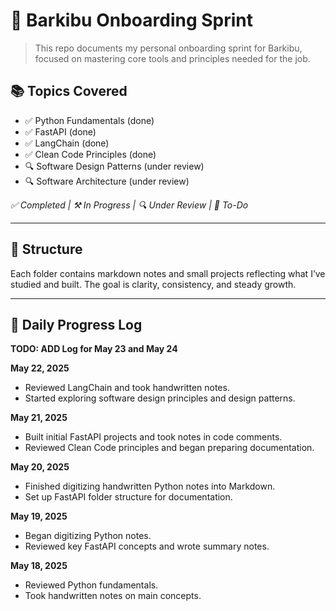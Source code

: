 # 🚀 Barkibu Onboarding Sprint

> This repo documents my personal onboarding sprint for Barkibu, focused on mastering core tools and principles needed for the job.

## 📚 Topics Covered

- ✅ Python Fundamentals (done)
- ✅ FastAPI (done)
- ✅ LangChain (done)
- ✅ Clean Code Principles (done)
- 🔍 Software Design Patterns (under review)
- 🔍 Software Architecture (under review)

_✅ Completed | ⚒️ In Progress | 🔍 Under Review | 🚧 To-Do_

---

## 🧭 Structure

Each folder contains markdown notes and small projects reflecting what I’ve studied and built. The goal is clarity, consistency, and steady growth.

---

## 📆 Daily Progress Log

**TODO: ADD Log for May 23 and May 24**

**May 22, 2025**
- Reviewed LangChain and took handwritten notes.  
- Started exploring software design principles and design patterns.

**May 21, 2025**
- Built initial FastAPI projects and took notes in code comments.  
- Reviewed Clean Code principles and began preparing documentation.

**May 20, 2025**
- Finished digitizing handwritten Python notes into Markdown.  
- Set up FastAPI folder structure for documentation.

**May 19, 2025**
- Began digitizing Python notes.  
- Reviewed key FastAPI concepts and wrote summary notes.

**May 18, 2025**
- Reviewed Python fundamentals.  
- Took handwritten notes on main concepts.


